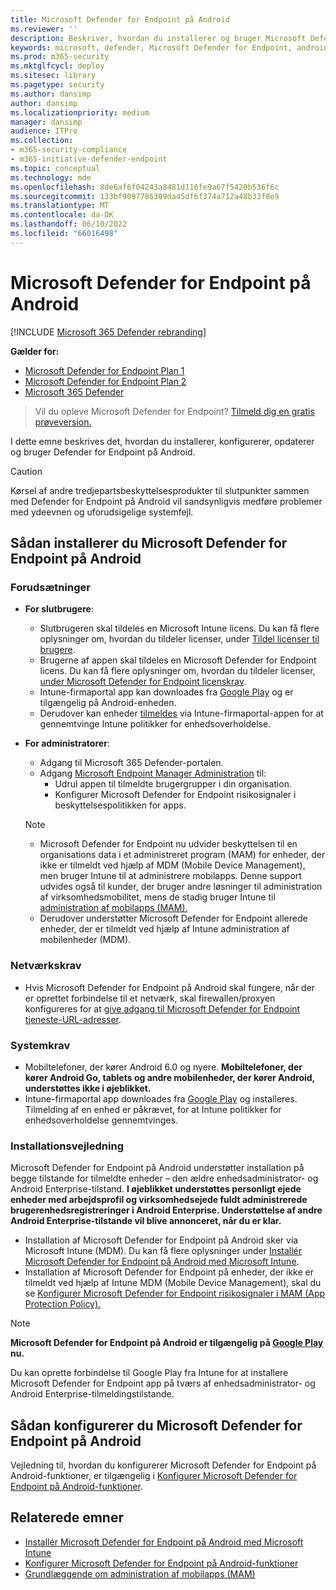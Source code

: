 ```yaml
---
title: Microsoft Defender for Endpoint på Android
ms.reviewer: ''
description: Beskriver, hvordan du installerer og bruger Microsoft Defender for Endpoint på Android
keywords: microsoft, defender, Microsoft Defender for Endpoint, android, installation, installere, afinstallation, intune
ms.prod: m365-security
ms.mktglfcycl: deploy
ms.sitesec: library
ms.pagetype: security
ms.author: dansimp
author: dansimp
ms.localizationpriority: medium
manager: dansimp
audience: ITPro
ms.collection:
- m365-security-compliance
- m365-initiative-defender-endpoint
ms.topic: conceptual
ms.technology: mde
ms.openlocfilehash: 8de6af6f04243a8481d116fe9a67f5420b536f6c
ms.sourcegitcommit: 133bf9097785309da45df6f374a712a48b33f8e9
ms.translationtype: MT
ms.contentlocale: da-DK
ms.lasthandoff: 06/10/2022
ms.locfileid: "66016498"
---
```

# <a name="microsoft-defender-for-endpoint-on-android"></a>Microsoft Defender for Endpoint på Android

[!INCLUDE [Microsoft 365 Defender rebranding](../../includes/microsoft-defender.md)]

**Gælder for:**
- [Microsoft Defender for Endpoint Plan 1](https://go.microsoft.com/fwlink/p/?linkid=2154037)
- [Microsoft Defender for Endpoint Plan 2](https://go.microsoft.com/fwlink/p/?linkid=2154037)
- [Microsoft 365 Defender](https://go.microsoft.com/fwlink/?linkid=2118804)

> Vil du opleve Microsoft Defender for Endpoint? [Tilmeld dig en gratis prøveversion.](https://signup.microsoft.com/create-account/signup?products=7f379fee-c4f9-4278-b0a1-e4c8c2fcdf7e&ru=https://aka.ms/MDEp2OpenTrial?ocid=docs-wdatp-exposedapis-abovefoldlink)

I dette emne beskrives det, hvordan du installerer, konfigurerer, opdaterer og bruger Defender for Endpoint på Android.

> [!CAUTION]
> Kørsel af andre tredjepartsbeskyttelsesprodukter til slutpunkter sammen med Defender for Endpoint på Android vil sandsynligvis medføre problemer med ydeevnen og uforudsigelige systemfejl.

## <a name="how-to-install-microsoft-defender-for-endpoint-on-android"></a>Sådan installerer du Microsoft Defender for Endpoint på Android

### <a name="prerequisites"></a>Forudsætninger

- **For slutbrugere**:
  - Slutbrugeren skal tildeles en Microsoft Intune licens. Du kan få flere oplysninger om, hvordan du tildeler licenser, under [Tildel licenser til brugere](/azure/active-directory/users-groups-roles/licensing-groups-assign).
  - Brugerne af appen skal tildeles en Microsoft Defender for Endpoint licens. Du kan få flere oplysninger om, hvordan du tildeler licenser, [under Microsoft Defender for Endpoint licenskrav](/microsoft-365/security/defender-endpoint/minimum-requirements#licensing-requirements).
  - Intune-firmaportal app kan downloades fra [Google Play](https://play.google.com/store/apps/details?id=com.microsoft.windowsintune.companyportal) og er tilgængelig på Android-enheden.
  - Derudover kan enheder [tilmeldes](/mem/intune/user-help/enroll-device-android-company-portal) via Intune-firmaportal-appen for at gennemtvinge Intune politikker for enhedsoverholdelse. 

- **For administratorer**:
   - Adgang til Microsoft 365 Defender-portalen.
   - Adgang [Microsoft Endpoint Manager Administration](https://go.microsoft.com/fwlink/?linkid=2109431) til:
     - Udrul appen til tilmeldte brugergrupper i din organisation.
     - Konfigurer Microsoft Defender for Endpoint risikosignaler i beskyttelsespolitikken for apps.
  
    > [!NOTE]
    >
    > - Microsoft Defender for Endpoint nu udvider beskyttelsen til en organisations data i et administreret program (MAM) for enheder, der ikke er tilmeldt ved hjælp af MDM (Mobile Device Management), men bruger Intune til at administrere mobilapps. Denne support udvides også til kunder, der bruger andre løsninger til administration af virksomhedsmobilitet, mens de stadig bruger Intune til [administration af mobilapps (MAM).](/mem/intune/apps/mam-faq)
    > - Derudover understøtter Microsoft Defender for Endpoint allerede enheder, der er tilmeldt ved hjælp af Intune administration af mobilenheder (MDM).

### <a name="network-requirements"></a>Netværkskrav

- Hvis Microsoft Defender for Endpoint på Android skal fungere, når der er oprettet forbindelse til et netværk, skal firewallen/proxyen konfigureres for at [give adgang til Microsoft Defender for Endpoint tjeneste-URL-adresser](configure-proxy-internet.md#enable-access-to-microsoft-defender-for-endpoint-service-urls-in-the-proxy-server).

### <a name="system-requirements"></a>Systemkrav

- Mobiltelefoner, der kører Android 6.0 og nyere. **Mobiltelefoner, der kører Android Go, tablets og andre mobilenheder, der kører Android, understøttes ikke i øjeblikket.**
- Intune-firmaportal app downloades fra [Google Play](https://play.google.com/store/apps/details?id=com.microsoft.windowsintune.companyportal) og installeres. Tilmelding af en enhed er påkrævet, for at Intune politikker for enhedsoverholdelse gennemtvinges.

### <a name="installation-instructions"></a>Installationsvejledning

Microsoft Defender for Endpoint på Android understøtter installation på begge tilstande for tilmeldte enheder – den ældre enhedsadministrator- og Android Enterprise-tilstand. **I øjeblikket understøttes personligt ejede enheder med arbejdsprofil og virksomhedsejede fuldt administrerede brugerenhedsregistreringer i Android Enterprise. Understøttelse af andre Android Enterprise-tilstande vil blive annonceret, når du er klar.**

- Installation af Microsoft Defender for Endpoint på Android sker via Microsoft Intune (MDM). Du kan få flere oplysninger under [Installér Microsoft Defender for Endpoint på Android med Microsoft Intune](android-intune.md).
- Installation af Microsoft Defender for Endpoint på enheder, der ikke er tilmeldt ved hjælp af Intune MDM (Mobile Device Management), skal du se [Konfigurer Microsoft Defender for Endpoint risikosignaler i MAM (App Protection Policy).](android-configure-mam.md)

> [!NOTE]
> **Microsoft Defender for Endpoint på Android er tilgængelig på [Google Play](https://play.google.com/store/apps/details?id=com.microsoft.scmx) nu.**
>
> Du kan oprette forbindelse til Google Play fra Intune for at installere Microsoft Defender for Endpoint app på tværs af enhedsadministrator- og Android Enterprise-tilmeldingstilstande.

## <a name="how-to-configure-microsoft-defender-for-endpoint-on-android"></a>Sådan konfigurerer du Microsoft Defender for Endpoint på Android

Vejledning til, hvordan du konfigurerer Microsoft Defender for Endpoint på Android-funktioner, er tilgængelig i [Konfigurer Microsoft Defender for Endpoint på Android-funktioner](android-configure.md).

## <a name="related-topics"></a>Relaterede emner

- [Installér Microsoft Defender for Endpoint på Android med Microsoft Intune](android-intune.md)
- [Konfigurer Microsoft Defender for Endpoint på Android-funktioner](android-configure.md)
- [Grundlæggende om administration af mobilapps (MAM)](/mem/intune/apps/app-management#mobile-application-management-mam-basics)
